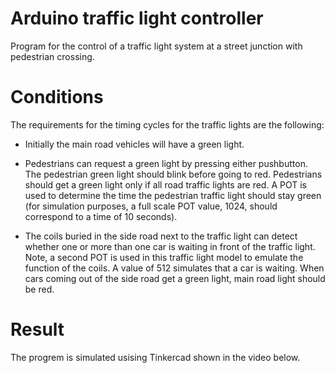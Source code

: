 # Arduino traffic light controller
Program for the control of a traffic light system at a street junction with pedestrian crossing.

# Conditions

The requirements for the timing cycles for the traffic lights are the following:

- Initially the main road vehicles will have a green light.

- Pedestrians can request a green light by pressing either pushbutton. The pedestrian green
light should blink before going to red. Pedestrians should get a green light only if all road
traffic lights are red. A POT is used to determine the time the pedestrian traffic light should
stay green (for simulation purposes, a full scale POT value, 1024, should correspond to a
time of 10 seconds).

- The coils buried in the side road next to the traffic light can detect whether one or more
than one car is waiting in front of the traffic light. Note, a second POT is used in this traffic
light model to emulate the function of the coils. A value of 512 simulates that a car is waiting.
When cars coming out of the side road get a green light, main road light should be red.

# Result

The progrem is simulated usising Tinkercad shown in the video below.
